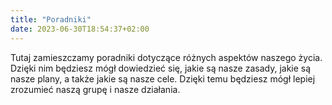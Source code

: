 ```yaml
---
title: "Poradniki"
date: 2023-06-30T18:54:37+02:00
---
```


Tutaj zamieszczamy poradniki dotyczące różnych aspektów naszego życia. Dzięki nim będziesz mógł dowiedzieć się, jakie są nasze zasady, jakie są nasze plany, a także jakie są nasze cele. Dzięki temu będziesz mógł lepiej zrozumieć naszą grupę i nasze działania.
